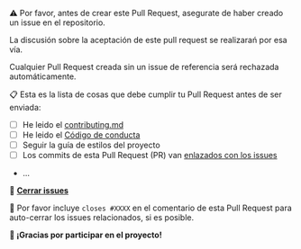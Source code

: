 :warning: Por favor, antes de crear este Pull Request, asegurate de haber creado un issue en el repositorio.

La discusión sobre la aceptación de este pull request se realizarań por esa vía.

Cualquier Pull Request creada sin un issue de referencia será rechazada automáticamente.

:clipboard: Esta es la lista de cosas que debe cumplir tu Pull Request antes de ser enviada:

- [ ] He leido el [contributing.md](../CONTRIBUTING.md)
- [ ] He leido el [Código de conducta](../CODE_OF_CONDUCT.md)
- [ ] Seguir la guía de estilos del proyecto
- [ ] Los commits de esta Pull Request (PR) van [enlazados con los issues](https://help.github.com/articles/closing-issues-using-keywords/)
- ...

:dart: **[Cerrar issues](https://help.github.com/articles/closing-issues-using-keywords/)**

:pray: Por favor incluye `closes #XXXX` en el comentario de esta Pull Request para auto-cerrar los issues relacionados, si es posible.

**:clap: ¡Gracias por participar en el proyecto!**
